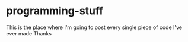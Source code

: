 # programming-stuff
This is the place where
I'm going to post every 
single piece of code 
I've ever made
Thanks